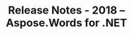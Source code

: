 ﻿---
title: Release Notes - 2018 – Aspose.Words for .NET
articleTitle: Release Notes - 2018
linktitle: Release Notes - 2018
description: "Release Notes - 2018 – learn about the latest updates and fixes."
type: docs
weight: 30
url: /net/release-notes-2018/
---

